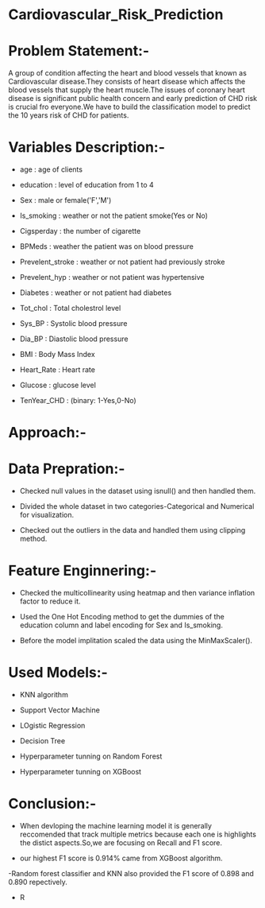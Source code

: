 # Cardiovascular_Risk_Prediction
# Problem Statement:-
A group of condition affecting the heart and blood vessels that known as Cardiovascular disease.They consists of heart disease which affects the blood vessels that supply the heart muscle.The issues of coronary heart disease is significant public health concern and early prediction of CHD risk is crucial fro everyone.We have to build the classification model to predict the 10 years risk of CHD for patients.
# Variables Description:-
- age : age of clients

- education : level of education from 1 to 4

- Sex : male or female('F','M')

- Is_smoking : weather or not the patient smoke(Yes or No)

- Cigsperday : the number of cigarette

- BPMeds : weather the patient was on blood pressure

- Prevelent_stroke : weather or not patient had previously stroke

- Prevelent_hyp : weather or not patient was hypertensive

- Diabetes : weather or not patient had diabetes

- Tot_chol : Total cholestrol level

- Sys_BP : Systolic blood pressure

- Dia_BP : Diastolic blood pressure

- BMI : Body Mass Index

- Heart_Rate : Heart rate

- Glucose : glucose level

- TenYear_CHD : (binary: 1-Yes,0-No)
# Approach:-
# Data Prepration:-
- Checked null values in the dataset using isnull() and then handled them.

- Divided the whole dataset in two categories-Categorical and Numerical for visualization.

- Checked out the outliers in the data and handled them using clipping method.

# Feature Enginnering:-
- Checked the multicollinearity using heatmap and then variance inflation factor to reduce it.

- Used the One Hot Encoding method to get the dummies of the education column and label encoding for Sex and Is_smoking.

- Before the model implitation scaled the data using the MinMaxScaler().
# Used Models:-
- KNN algorithm

- Support Vector Machine

- LOgistic Regression

- Decision Tree

- Hyperparameter tunning on Random Forest

- Hyperparameter tunning on XGBoost

# Conclusion:-
- When devloping the machine learning model it is generally reccomended that track multiple metrics because each one is highlights the distict aspects.So,we are focusing on Recall and F1 score.

-  our highest F1 score is 0.914% came from XGBoost algorithm.

-Random forest classifier and KNN also provided the F1 score of 0.898 and 0.890 repectively.




-  R


